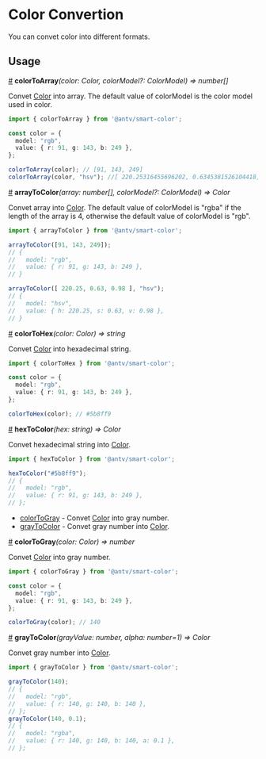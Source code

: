 # Color Convertion

You can convet color into different formats.

## Usage

<a name="colorToArray" href="#colorToArray">#</a> **colorToArray**<i>(color: Color, colorModel?: ColorModel) => number[]</i>

Convet [Color](https://github.com/neoddish/color-palette-json-schema#color) into array. 
The default value of colorModel is the color model used in color.

```ts
import { colorToArray } from '@antv/smart-color';

const color = {
  model: "rgb",
  value: { r: 91, g: 143, b: 249 },
}; 

colorToArray(color); // [91, 143, 249]
colorToArray(color, "hsv"); //[ 220.25316455696202, 0.6345381526104418, 0.9764705882352941 ]
```

<a name="arrayToColor" href="#arrayToColor">#</a> **arrayToColor**<i>(array: number[], colorModel?: ColorModel) => Color</i>

Convet array into [Color](https://github.com/neoddish/color-palette-json-schema#color). 
The default value of colorModel is "rgba" if the length of the array is 4, otherwise the default value of colorModel is "rgb".


```ts
import { arrayToColor } from '@antv/smart-color';

arrayToColor([91, 143, 249]); 
// {
//   model: "rgb",
//   value: { r: 91, g: 143, b: 249 },
// }

arrayToColor([ 220.25, 0.63, 0.98 ], "hsv");
// {
//   model: "hsv",
//   value: { h: 220.25, s: 0.63, v: 0.98 },
// }
```

<a name="colorToHex" href="#colorToHex">#</a> **colorToHex**<i>(color: Color) => string</i>

Convet [Color](https://github.com/neoddish/color-palette-json-schema#color) into hexadecimal string.

```ts
import { colorToHex } from '@antv/smart-color';

const color = {
  model: "rgb",
  value: { r: 91, g: 143, b: 249 },
}; 

colorToHex(color); // #5b8ff9
```

<a name="hexToColor" href="#hexToColor">#</a> **hexToColor**<i>(hex: string) => Color</i>

Convet hexadecimal string into [Color](https://github.com/neoddish/color-palette-json-schema#color).

```ts
import { hexToColor } from '@antv/smart-color';

hexToColor("#5b8ff9"); 
// {
//   model: "rgb",
//   value: { r: 91, g: 143, b: 249 },
// }; 
```

* [colorToGray](./utils/colorConvertion.md#colorToGray) - Convet [Color](https://github.com/neoddish/color-palette-json-schema#color) into gray number.
* [grayToColor](./utils/colorConvertion.md#grayToColor) - Convet gray number into [Color](https://github.com/neoddish/color-palette-json-schema#color).

<a name="colorToGray" href="#colorToGray">#</a> **colorToGray**<i>(color: Color) => number</i>

Convet [Color](https://github.com/neoddish/color-palette-json-schema#color) into gray number.

```ts
import { colorToGray } from '@antv/smart-color';

const color = {
  model: "rgb",
  value: { r: 91, g: 143, b: 249 },
}; 

colorToGray(color); // 140
```

<a name="grayToColor" href="#grayToColor">#</a> **grayToColor**<i>(grayValue: number, alpha: number=1) => Color</i>

Convet gray number into [Color](https://github.com/neoddish/color-palette-json-schema#color).

```ts
import { grayToColor } from '@antv/smart-color';

grayToColor(140); 
// {
//   model: "rgb",
//   value: { r: 140, g: 140, b: 140 },
// }; 
grayToColor(140, 0.1); 
// {
//   model: "rgba",
//   value: { r: 140, g: 140, b: 140, a: 0.1 },
// }; 
```
